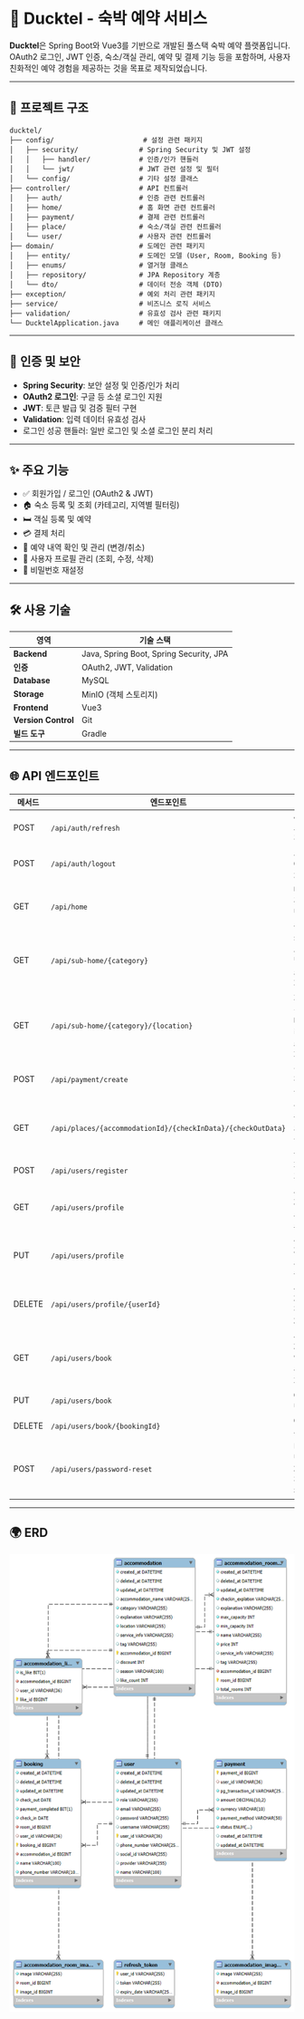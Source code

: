 # 🏨 Ducktel - 숙박 예약 서비스

**Ducktel**은 Spring Boot와 Vue3를 기반으로 개발된 풀스택 숙박 예약 플랫폼입니다.  
OAuth2 로그인, JWT 인증, 숙소/객실 관리, 예약 및 결제 기능 등을 포함하며, 사용자 친화적인 예약 경험을 제공하는 것을 목표로 제작되었습니다.

---

## 📁 프로젝트 구조
```
ducktel/
├── config/                      # 설정 관련 패키지
│   ├── security/               # Spring Security 및 JWT 설정
│   │   ├── handler/            # 인증/인가 핸들러
│   │   └── jwt/                # JWT 관련 설정 및 필터
│   └── config/                 # 기타 설정 클래스
├── controller/                 # API 컨트롤러
│   ├── auth/                   # 인증 관련 컨트롤러
│   ├── home/                   # 홈 화면 관련 컨트롤러
│   ├── payment/                # 결제 관련 컨트롤러
│   ├── place/                  # 숙소/객실 관련 컨트롤러
│   └── user/                   # 사용자 관련 컨트롤러
├── domain/                     # 도메인 관련 패키지
│   ├── entity/                 # 도메인 모델 (User, Room, Booking 등)
│   ├── enums/                  # 열거형 클래스
│   ├── repository/             # JPA Repository 계층
│   └── dto/                    # 데이터 전송 객체 (DTO)
├── exception/                  # 예외 처리 관련 패키지
├── service/                    # 비즈니스 로직 서비스
├── validation/                 # 유효성 검사 관련 패키지
└── DucktelApplication.java     # 메인 애플리케이션 클래스
```

---

## 🔐 인증 및 보안

- **Spring Security**: 보안 설정 및 인증/인가 처리
- **OAuth2 로그인**: 구글 등 소셜 로그인 지원
- **JWT**: 토큰 발급 및 검증 필터 구현
- **Validation**: 입력 데이터 유효성 검사
- 로그인 성공 핸들러: 일반 로그인 및 소셜 로그인 분리 처리

---

## ✨ 주요 기능

- ✅ 회원가입 / 로그인 (OAuth2 & JWT)
- 🏠 숙소 등록 및 조회 (카테고리, 지역별 필터링)
- 🛏 객실 등록 및 예약
- 💳 결제 처리
- 📅 예약 내역 확인 및 관리 (변경/취소)
- 👤 사용자 프로필 관리 (조회, 수정, 삭제)
- 🔑 비밀번호 재설정

---

## 🛠 사용 기술

| 영역            | 기술 스택                     |
|----------------|------------------------------|
| **Backend**    | Java, Spring Boot, Spring Security, JPA |
| **인증**       | OAuth2, JWT, Validation      |
| **Database**   | MySQL                        |
| **Storage**    | MinIO (객체 스토리지)         |
| **Frontend**   | Vue3                         |
| **Version Control** | Git                     |
| **빌드 도구**  | Gradle                       |


---

## 🌐 API 엔드포인트

| 메서드 | 엔드포인트                              | 설명                     | 컨트롤러          |
|--------|-----------------------------------------|--------------------------|-------------------|
| POST   | `/api/auth/refresh`                    | JWT 토큰 갱신            | AuthController    |
| POST   | `/api/auth/logout`                     | 로그아웃 처리            | AuthController    |
| GET    | `/api/home`                            | 메인 홈 화면 정보        | HomeController    |
| GET    | `/api/sub-home/{category}`             | 카테고리별 숙소 조회     | HomeController    |
| GET    | `/api/sub-home/{category}/{location}`  | 지역 + 카테고리 숙소 조회| HomeController    |
| POST   | `/api/payment/create`                  | 결제 정보 생성           | PaymentController |
| GET    | `/api/places/{accommodationId}/{checkInData}/{checkOutData}` | 특정 숙소의 객실 정보 | PlacesController  |
| POST   | `/api/users/register`                  | 회원가입                 | UserController    |
| GET    | `/api/users/profile`                   | 사용자 프로필 조회       | UserController    |
| PUT    | `/api/users/profile`                   | 사용자 프로필 수정       | UserController    |
| DELETE | `/api/users/profile/{userId}`          | 사용자 계정 삭제         | UserController    |
| GET    | `/api/users/book`                      | 사용자 예약 목록 조회    | UserController    |
| PUT    | `/api/users/book`                      | 예약 변경                | UserController    |
| DELETE | `/api/users/book/{bookingId}`          | 예약 취소                | UserController    |
| POST   | `/api/users/password-reset`            | 비밀번호 재설정 요청     | UserController    |

---
## 🌍 ERD
![ERD](./images/Ducktel.png)